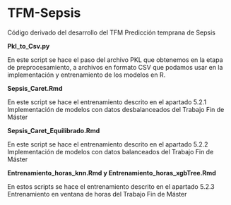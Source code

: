 # TFM-Sepsis
Código derivado del desarrollo del TFM Predicción temprana de Sepsis

**Pkl_to_Csv.py**

En este script se hace el paso del archivo PKL que obtenemos en la etapa de preprocesamiento, a archivos en formato CSV que podamos usar en la implementación y entrenamiento de los modelos en R.

**Sepsis_Caret.Rmd**

En este script se hace el entrenamiento descrito en el apartado 5.2.1 Implementación de modelos con datos desbalanceados del Trabajo Fin de Máster


**Sepsis_Caret_Equilibrado.Rmd**

En este script se hace el entrenamiento descrito en el apartado 5.2.2 Implementación de modelos con datos balanceados del Trabajo Fin de Máster

**Entrenamiento_horas_knn.Rmd y Entrenamiento_horas_xgbTree.Rmd**


En estos scripts se hace el entrenamiento descrito en el apartado 5.2.3 Entrenamiento en ventana de horas del Trabajo Fin de Máster
